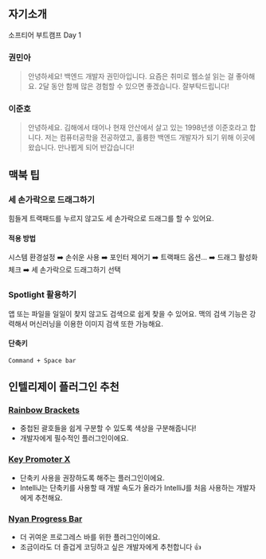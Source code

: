 ## 자기소개

소프티어 부트캠프 Day 1

### 권민아

> 안녕하세요! 백엔드 개발자 권민아입니다. 요즘은 취미로 웹소설 읽는 걸 좋아해요. 2달 동안 함께 많은 경험할 수 있으면 좋겠습니다. 잘부탁드립니다!

### 이준호

> 안녕하세요. 김해에서 태어나 현재 안산에서 살고 있는 1998년생 이준호라고 합니다. 저는 컴퓨터공학을 전공하였고, 훌륭한 백엔드 개발자가 되기 위해 이곳에 왔습니다. 만나뵙게 되어 반갑습니다!

## 맥북 팁

### 세 손가락으로 드래그하기

힘들게 트랙패드를 누르지 않고도 세 손가락으로 드래그를 할 수 있어요.

#### 적용 방법

시스템 환경설정 ➡️ 손쉬운 사용 ➡️ 포인터 제어기 ➡️ 트랙패드 옵션… ➡️ 드래그 활성화 체크 ➡️ 세 손가락으로 드래그하기 선택

### Spotlight 활용하기

앱 또는 파일을 일일이 찾지 않고도 검색으로 쉽게 찾을 수 있어요.
맥의 검색 기능은 강력해서 머신러닝을 이용한 이미지 검색 또한 가능해요.

#### 단축키

`Command + Space bar`

## 인텔리제이 플러그인 추천

### [Rainbow Brackets](https://plugins.jetbrains.com/plugin/10080-rainbow-brackets)

- 중첩된 괄호들을 쉽게 구분할 수 있도록 색상을 구분해줍니다!
- 개발자에게 필수적인 플러그인이에요.

### [Key Promoter X](https://plugins.jetbrains.com/plugin/9792-key-promoter-x)

- 단축키 사용을 권장하도록 해주는 플러그인이에요.
- IntelliJ는 단축키를 사용할 때 개발 속도가 올라가 IntelliJ를 처음 사용하는 개발자에게 추천해요.

### [Nyan Progress Bar](https://plugins.jetbrains.com/plugin/8575-nyan-progress-bar)

- 더 귀여운 프로그레스 바를 위한 플러그인이에요.
- 조금이라도 더 즐겁게 코딩하고 싶은 개발자에게 추천합니다 👍
